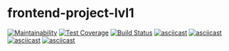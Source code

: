 # frontend-project-lvl1
[![Maintainability](https://api.codeclimate.com/v1/badges/6511b0d2c760eb7477ee/maintainability)](https://codeclimate.com/github/danylokarpenko/frontend-project-lvl1/maintainability)
[![Test Coverage](https://api.codeclimate.com/v1/badges/a99a88d28ad37a79dbf6/test_coverage)](https://codeclimate.com/github/codeclimate/codeclimate/test_coverage)
[![Build Status](https://travis-ci.org/danylokarpenko/frontend-project-lvl1.svg?branch=master)](https://travis-ci.org/danylokarpenko/frontend-project-lvl1)
[![asciicast](https://asciinema.org/a/AL3b21heSrryPQHwOmblfnxea.svg)](https://asciinema.org/a/AL3b21heSrryPQHwOmblfnxea)
[![asciicast](https://asciinema.org/a/Nvz4jLdzFoNdw7mCajgh2e0Rp.svg)](https://asciinema.org/a/Nvz4jLdzFoNdw7mCajgh2e0Rp)
[![asciicast](https://asciinema.org/a/hQn5h9GingCoPx6mseK1Icz9k.svg)](https://asciinema.org/a/hQn5h9GingCoPx6mseK1Icz9k)
[![asciicast](https://asciinema.org/a/o8xgyuKxlGWV1WgMo857uqXn6.svg)](https://asciinema.org/a/o8xgyuKxlGWV1WgMo857uqXn6)
